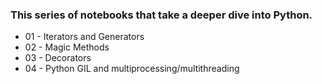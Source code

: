 ### This series of notebooks that take a deeper dive into Python.

* 01 - Iterators and Generators
* 02 - Magic Methods
* 03 - Decorators
* 04 - Python GIL and multiprocessing/multithreading



